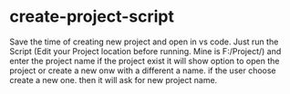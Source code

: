 # create-project-script

Save the time of creating new project and open in vs code.
Just run the Script (Edit your Project location before running. Mine is F:/Project/)
and enter the project name
if the project exist it will show option to open the project or create a new onw with a different a name.
if the user choose create a new one. then it will ask for new project name.
